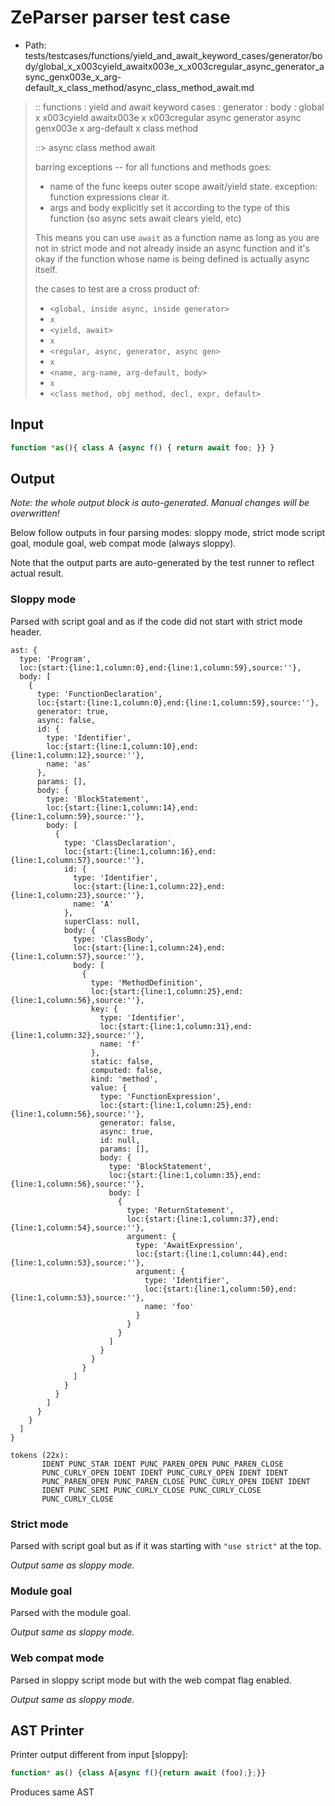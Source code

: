 # ZeParser parser test case

- Path: tests/testcases/functions/yield_and_await_keyword_cases/generator/body/global_x_x003cyield_awaitx003e_x_x003cregular_async_generator_async_genx003e_x_arg-default_x_class_method/async_class_method_await.md

> :: functions : yield and await keyword cases : generator : body : global x x003cyield awaitx003e x x003cregular async generator async genx003e x arg-default x class method
>
> ::> async class method await
>
> barring exceptions -- for all functions and methods goes:
>
> - name of the func keeps outer scope await/yield state. exception: function expressions clear it.
> - args and body explicitly set it according to the type of this function (so async sets await clears yield, etc)
>
> This means you can use `await` as a function name as long as you are not in strict mode and not already inside an async function and it's okay if the function whose name is being defined is actually async itself.
>
> the cases to test are a cross product of:
>
> - `<global, inside async, inside generator>` 
> - `x` 
> - `<yield, await>`
> - `x` 
> - `<regular, async, generator, async gen>`
> - `x` 
> - `<name, arg-name, arg-default, body>`
> - `x`
> - `<class method, obj method, decl, expr, default>`

## Input

`````js
function *as(){ class A {async f() { return await foo; }} }
`````

## Output

_Note: the whole output block is auto-generated. Manual changes will be overwritten!_

Below follow outputs in four parsing modes: sloppy mode, strict mode script goal, module goal, web compat mode (always sloppy).

Note that the output parts are auto-generated by the test runner to reflect actual result.

### Sloppy mode

Parsed with script goal and as if the code did not start with strict mode header.

`````
ast: {
  type: 'Program',
  loc:{start:{line:1,column:0},end:{line:1,column:59},source:''},
  body: [
    {
      type: 'FunctionDeclaration',
      loc:{start:{line:1,column:0},end:{line:1,column:59},source:''},
      generator: true,
      async: false,
      id: {
        type: 'Identifier',
        loc:{start:{line:1,column:10},end:{line:1,column:12},source:''},
        name: 'as'
      },
      params: [],
      body: {
        type: 'BlockStatement',
        loc:{start:{line:1,column:14},end:{line:1,column:59},source:''},
        body: [
          {
            type: 'ClassDeclaration',
            loc:{start:{line:1,column:16},end:{line:1,column:57},source:''},
            id: {
              type: 'Identifier',
              loc:{start:{line:1,column:22},end:{line:1,column:23},source:''},
              name: 'A'
            },
            superClass: null,
            body: {
              type: 'ClassBody',
              loc:{start:{line:1,column:24},end:{line:1,column:57},source:''},
              body: [
                {
                  type: 'MethodDefinition',
                  loc:{start:{line:1,column:25},end:{line:1,column:56},source:''},
                  key: {
                    type: 'Identifier',
                    loc:{start:{line:1,column:31},end:{line:1,column:32},source:''},
                    name: 'f'
                  },
                  static: false,
                  computed: false,
                  kind: 'method',
                  value: {
                    type: 'FunctionExpression',
                    loc:{start:{line:1,column:25},end:{line:1,column:56},source:''},
                    generator: false,
                    async: true,
                    id: null,
                    params: [],
                    body: {
                      type: 'BlockStatement',
                      loc:{start:{line:1,column:35},end:{line:1,column:56},source:''},
                      body: [
                        {
                          type: 'ReturnStatement',
                          loc:{start:{line:1,column:37},end:{line:1,column:54},source:''},
                          argument: {
                            type: 'AwaitExpression',
                            loc:{start:{line:1,column:44},end:{line:1,column:53},source:''},
                            argument: {
                              type: 'Identifier',
                              loc:{start:{line:1,column:50},end:{line:1,column:53},source:''},
                              name: 'foo'
                            }
                          }
                        }
                      ]
                    }
                  }
                }
              ]
            }
          }
        ]
      }
    }
  ]
}

tokens (22x):
       IDENT PUNC_STAR IDENT PUNC_PAREN_OPEN PUNC_PAREN_CLOSE
       PUNC_CURLY_OPEN IDENT IDENT PUNC_CURLY_OPEN IDENT IDENT
       PUNC_PAREN_OPEN PUNC_PAREN_CLOSE PUNC_CURLY_OPEN IDENT IDENT
       IDENT PUNC_SEMI PUNC_CURLY_CLOSE PUNC_CURLY_CLOSE
       PUNC_CURLY_CLOSE
`````

### Strict mode

Parsed with script goal but as if it was starting with `"use strict"` at the top.

_Output same as sloppy mode._

### Module goal

Parsed with the module goal.

_Output same as sloppy mode._

### Web compat mode

Parsed in sloppy script mode but with the web compat flag enabled.

_Output same as sloppy mode._

## AST Printer

Printer output different from input [sloppy]:

````js
function* as() {class A{async f(){return await (foo);};}}
````

Produces same AST
